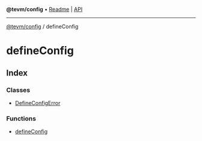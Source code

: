 **@tevm/config** • [Readme](../README.md) \| [API](../modules.md)

***

[@tevm/config](../README.md) / defineConfig

# defineConfig

## Index

### Classes

- [DefineConfigError](classes/DefineConfigError.md)

### Functions

- [defineConfig](functions/defineConfig.md)

